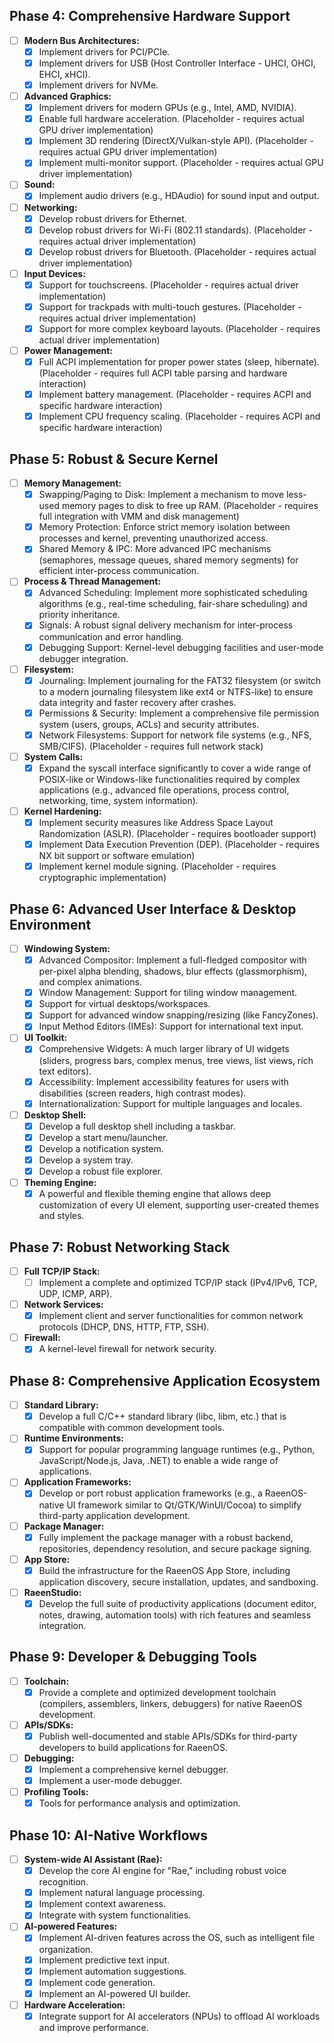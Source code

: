 ## Phase 4: Comprehensive Hardware Support

*   [ ] **Modern Bus Architectures:**
    *   [x] Implement drivers for PCI/PCIe.
    *   [x] Implement drivers for USB (Host Controller Interface - UHCI, OHCI, EHCI, xHCI).
    *   [x] Implement drivers for NVMe.
*   [ ] **Advanced Graphics:**
    *   [x] Implement drivers for modern GPUs (e.g., Intel, AMD, NVIDIA).
    *   [x] Enable full hardware acceleration. (Placeholder - requires actual GPU driver implementation)
    *   [x] Implement 3D rendering (DirectX/Vulkan-style API). (Placeholder - requires actual GPU driver implementation)
    *   [x] Implement multi-monitor support. (Placeholder - requires actual GPU driver implementation)
*   [ ] **Sound:**
    *   [x] Implement audio drivers (e.g., HDAudio) for sound input and output.
*   [ ] **Networking:**
    *   [x] Develop robust drivers for Ethernet.
    *   [x] Develop robust drivers for Wi-Fi (802.11 standards). (Placeholder - requires actual driver implementation)
    *   [x] Develop robust drivers for Bluetooth. (Placeholder - requires actual driver implementation)
*   [ ] **Input Devices:**
    *   [x] Support for touchscreens. (Placeholder - requires actual driver implementation)
    *   [x] Support for trackpads with multi-touch gestures. (Placeholder - requires actual driver implementation)
    *   [x] Support for more complex keyboard layouts. (Placeholder - requires actual driver implementation)
*   [ ] **Power Management:**
    *   [x] Full ACPI implementation for proper power states (sleep, hibernate). (Placeholder - requires full ACPI table parsing and hardware interaction)
    *   [x] Implement battery management. (Placeholder - requires ACPI and specific hardware interaction)
    *   [x] Implement CPU frequency scaling. (Placeholder - requires ACPI and specific hardware interaction)

## Phase 5: Robust & Secure Kernel

*   [ ] **Memory Management:**
    *   [x] Swapping/Paging to Disk: Implement a mechanism to move less-used memory pages to disk to free up RAM. (Placeholder - requires full integration with VMM and disk management)
    *   [x] Memory Protection: Enforce strict memory isolation between processes and kernel, preventing unauthorized access.
    *   [x] Shared Memory & IPC: More advanced IPC mechanisms (semaphores, message queues, shared memory segments) for efficient inter-process communication.
*   [ ] **Process & Thread Management:**
    *   [x] Advanced Scheduling: Implement more sophisticated scheduling algorithms (e.g., real-time scheduling, fair-share scheduling) and priority inheritance.
    *   [x] Signals: A robust signal delivery mechanism for inter-process communication and error handling.
    *   [x] Debugging Support: Kernel-level debugging facilities and user-mode debugger integration.
*   [ ] **Filesystem:**
    *   [x] Journaling: Implement journaling for the FAT32 filesystem (or switch to a modern journaling filesystem like ext4 or NTFS-like) to ensure data integrity and faster recovery after crashes.
    *   [x] Permissions & Security: Implement a comprehensive file permission system (users, groups, ACLs) and security attributes.
    *   [x] Network Filesystems: Support for network file systems (e.g., NFS, SMB/CIFS). (Placeholder - requires full network stack)
*   [ ] **System Calls:**
    *   [x] Expand the syscall interface significantly to cover a wide range of POSIX-like or Windows-like functionalities required by complex applications (e.g., advanced file operations, process control, networking, time, system information).
*   [ ] **Kernel Hardening:**
    *   [x] Implement security measures like Address Space Layout Randomization (ASLR). (Placeholder - requires bootloader support)
    *   [x] Implement Data Execution Prevention (DEP). (Placeholder - requires NX bit support or software emulation)
    *   [x] Implement kernel module signing. (Placeholder - requires cryptographic implementation)

## Phase 6: Advanced User Interface & Desktop Environment

*   [ ] **Windowing System:**
    *   [x] Advanced Compositor: Implement a full-fledged compositor with per-pixel alpha blending, shadows, blur effects (glassmorphism), and complex animations.
    *   [x] Window Management: Support for tiling window management.
    *   [x] Support for virtual desktops/workspaces.
    *   [x] Support for advanced window snapping/resizing (like FancyZones).
    *   [x] Input Method Editors (IMEs): Support for international text input.
*   [ ] **UI Toolkit:**
    *   [x] Comprehensive Widgets: A much larger library of UI widgets (sliders, progress bars, complex menus, tree views, list views, rich text editors).
    *   [x] Accessibility: Implement accessibility features for users with disabilities (screen readers, high contrast modes).
    *   [x] Internationalization: Support for multiple languages and locales.
*   [ ] **Desktop Shell:**
    *   [x] Develop a full desktop shell including a taskbar.
    *   [x] Develop a start menu/launcher.
    *   [x] Develop a notification system.
    *   [x] Develop a system tray.
    *   [x] Develop a robust file explorer.
*   [ ] **Theming Engine:**
    *   [x] A powerful and flexible theming engine that allows deep customization of every UI element, supporting user-created themes and styles.

## Phase 7: Robust Networking Stack

*   [ ] **Full TCP/IP Stack:**
    *   [ ] Implement a complete and optimized TCP/IP stack (IPv4/IPv6, TCP, UDP, ICMP, ARP).
*   [ ] **Network Services:**
    *   [x] Implement client and server functionalities for common network protocols (DHCP, DNS, HTTP, FTP, SSH).
*   [ ] **Firewall:**
    *   [x] A kernel-level firewall for network security.

## Phase 8: Comprehensive Application Ecosystem

*   [ ] **Standard Library:**
    *   [x] Develop a full C/C++ standard library (libc, libm, etc.) that is compatible with common development tools.
*   [ ] **Runtime Environments:**
    *   [x] Support for popular programming language runtimes (e.g., Python, JavaScript/Node.js, Java, .NET) to enable a wide range of applications.
*   [ ] **Application Frameworks:**
    *   [x] Develop or port robust application frameworks (e.g., a RaeenOS-native UI framework similar to Qt/GTK/WinUI/Cocoa) to simplify third-party application development.
*   [ ] **Package Manager:**
    *   [x] Fully implement the package manager with a robust backend, repositories, dependency resolution, and secure package signing.
*   [ ] **App Store:**
    *   [x] Build the infrastructure for the RaeenOS App Store, including application discovery, secure installation, updates, and sandboxing.
*   [ ] **RaeenStudio:**
    *   [x] Develop the full suite of productivity applications (document editor, notes, drawing, automation tools) with rich features and seamless integration.

## Phase 9: Developer & Debugging Tools

*   [ ] **Toolchain:**
    *   [x] Provide a complete and optimized development toolchain (compilers, assemblers, linkers, debuggers) for native RaeenOS development.
*   [ ] **APIs/SDKs:**
    *   [x] Publish well-documented and stable APIs/SDKs for third-party developers to build applications for RaeenOS.
*   [ ] **Debugging:**
    *   [x] Implement a comprehensive kernel debugger.
    *   [x] Implement a user-mode debugger.
*   [ ] **Profiling Tools:**
    *   [x] Tools for performance analysis and optimization.

## Phase 10: AI-Native Workflows

*   [ ] **System-wide AI Assistant (Rae):**
    *   [x] Develop the core AI engine for "Rae," including robust voice recognition.
    *   [x] Implement natural language processing.
    *   [x] Implement context awareness.
    *   [x] Integrate with system functionalities.
*   [ ] **AI-powered Features:**
    *   [x] Implement AI-driven features across the OS, such as intelligent file organization.
    *   [x] Implement predictive text input.
    *   [x] Implement automation suggestions.
    *   [x] Implement code generation.
    *   [x] Implement an AI-powered UI builder.
*   [ ] **Hardware Acceleration:**
    *   [x] Integrate support for AI accelerators (NPUs) to offload AI workloads and improve performance.